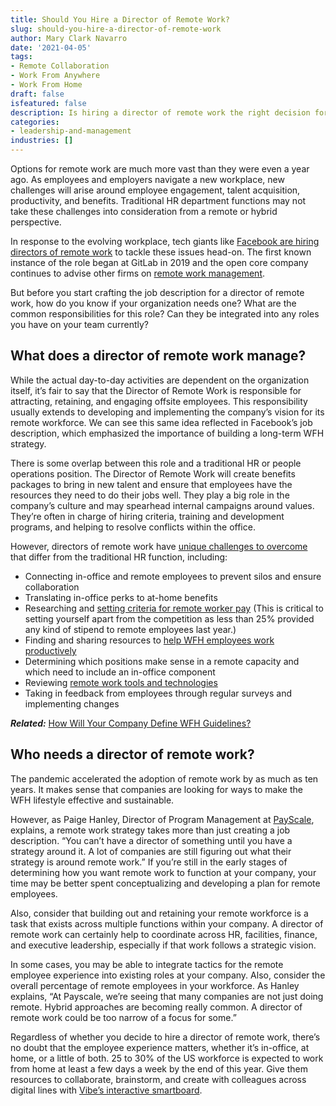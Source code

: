 ```yaml
---
title: Should You Hire a Director of Remote Work?
slug: should-you-hire-a-director-of-remote-work
author: Mary Clark Navarro
date: '2021-04-05'
tags:
- Remote Collaboration
- Work From Anywhere
- Work From Home
draft: false
isfeatured: false
description: Is hiring a director of remote work the right decision for your company? That all depends.
categories:
- leadership-and-management
industries: []
---
```


Options for remote work are much more vast than they were even a year ago. As employees and employers navigate a new workplace, new challenges will arise around employee engagement, talent acquisition, productivity, and benefits. Traditional HR department functions may not take these challenges into consideration from a remote or hybrid perspective.

In response to the evolving workplace, tech giants like [Facebook are hiring directors of remote work](https://www.fastcompany.com/90573992/more-companies-are-hiring-a-director-of-remote-work) to tackle these issues head-on. The first known instance of the role began at GitLab in 2019 and the open core company continues to advise other firms on [remote work management](https://about.gitlab.com/company/culture/all-remote/being-a-great-remote-manager/).

But before you start crafting the job description for a director of remote work, how do you know if your organization needs one? What are the common responsibilities for this role? Can they be integrated into any roles you have on your team currently? 

## What does a director of remote work manage?

While the actual day-to-day activities are dependent on the organization itself, it’s fair to say that the Director of Remote Work is responsible for attracting, retaining, and engaging offsite employees. This responsibility usually extends to developing and implementing the company’s vision for its remote workforce. We can see this same idea reflected in Facebook’s job description, which emphasized the importance of building a long-term WFH strategy.

There is some overlap between this role and a traditional HR or people operations position. The Director of Remote Work will create benefits packages to bring in new talent and ensure that employees have the resources they need to do their jobs well. They play a big role in the company’s culture and may spearhead internal campaigns around values. They’re often in charge of hiring criteria, training and development programs, and helping to resolve conflicts within the office.

However, directors of remote work have [unique challenges to overcome](https://vibe.us/blog/challenges-of-working-from-home-and-how-to-overcome-them/) that differ from the traditional HR function, including:

- Connecting in-office and remote employees to prevent silos and ensure collaboration
- Translating in-office perks to at-home benefits
- Researching and [setting criteria for remote worker pay](https://www.payscale.com/content/whitepaper/Remote-Work-Pay-Strategy.pdf) (This is critical to setting yourself apart from the competition as less than 25% provided any kind of stipend to remote employees last year.)
- Finding and sharing resources to [help WFH employees work productively](https://vibe.us/blog/the-biggest-threat-to-productivity-is-work-about-work-heres-how-to-fix-it/)
- Determining which positions make sense in a remote capacity and which need to include an in-office component
- Reviewing [remote work tools and technologies](https://vibe.us/blog/remote-collaboration-tools-for-your-business-needs/)
- Taking in feedback from employees through regular surveys and implementing changes

***Related:*** [How Will Your Company Define WFH Guidelines?](https://vibe.us/blog/how-will-your-company-define-wfh-guidelines/)

## Who needs a director of remote work?

The pandemic accelerated the adoption of remote work by as much as ten years. It makes sense that companies are looking for ways to make the WFH lifestyle effective and sustainable.

However, as Paige Hanley, Director of Program Management at [PayScale](https://www.payscale.com/), explains, a remote work strategy takes more than just creating a job description. “You can’t have a director of something until you have a strategy around it. A lot of companies are still figuring out what their strategy is around remote work.” If you’re still in the early stages of determining how you want remote work to function at your company, your time may be better spent conceptualizing and developing a plan for remote employees.

Also, consider that building out and retaining your remote workforce is a task that exists across multiple functions within your company. A director of remote work can certainly help to coordinate across HR, facilities, finance, and executive leadership, especially if that work follows a strategic vision.

In some cases, you may be able to integrate tactics for the remote employee experience into existing roles at your company. Also, consider the overall percentage of remote employees in your workforce. As Hanley explains, “At Payscale, we’re seeing that many companies are not just doing remote. Hybrid approaches are becoming really common. A director of remote work could be too narrow of a focus for some.”

Regardless of whether you decide to hire a director of remote work, there’s no doubt that the employee experience matters, whether it’s in-office, at home, or a little of both. 25 to 30% of the US workforce is expected to work from home at least a few days a week by the end of this year. Give them resources to collaborate, brainstorm, and create with colleagues across digital lines with [Vibe’s interactive smartboard](https://vibe.us/demo/).

